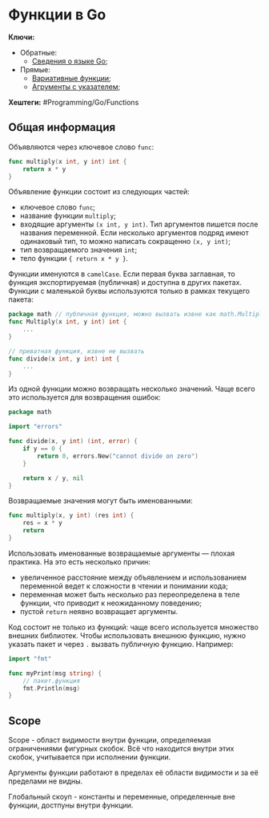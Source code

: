 
# Функции в Go


**Ключи:**
- Обратные:
	- [Сведения о языке Go](GO);
- Прямые:
	- [Вариативные функции](Go-functions-variatives);
	- [Агрументы с указателем](Go-pointer.md);

**Хештеги:** #Programming/Go/Functions

## Общая информация

Объявляются через ключевое слово `func`:

```go
func multiply(x int, y int) int {
	return x * y
}
```

Объявление функции состоит из следующих частей:  
- ключевое слово `func`;
- название функции `multiply`;
- входящие аргументы `(x int, y int)`. Тип аргументов пишется после названия переменной. Если несколько аргументов подряд имеют одинаковый тип, то можно написать сокращенно `(x, y int)`;
-  тип возвращаемого значения `int`;
- тело функции `{ return x * y }`.

Функции именуются в `camelCase`. Если первая буква заглавная, то функция экспортируемая (публичная) и доступна в других пакетах. Функции с маленькой буквы используются только в рамках текущего пакета:

```go
package math // публичная функция, можно вызвать извне как math.Multiply(5,7)
func Multiply(x int, y int) int { 
	... 
}

// приватная функция, извне не вызвать
func divide(x int, y int) int {
	...
}
```

Из одной функции можно возвращать несколько значений. Чаще всего это используется для возвращения ошибок:

```go
package math

import "errors"

func divide(x, y int) (int, error) {
	if y == 0 {
		return 0, errors.New("cannot divide on zero")
	}

	return x / y, nil
}
```

Возвращаемые значения могут быть именованными:

```go
func multiply(x, y int) (res int) {
	res = x * y
	return
}
```

Использовать именованные возвращаемые аргументы — плохая практика. На это есть несколько причин:

- увеличенное расстояние между объявлением и использованием переменной ведет к сложности в чтении и понимании кода;
- переменная может быть несколько раз переопределена в теле функции, что приводит к неожиданному поведению;
- пустой `return` неявно возвращает аргументы.

Код состоит не только из функций: чаще всего используется множество внешних библиотек. Чтобы использовать внешнюю функцию, нужно указать пакет и через `.` вызвать публичную функцию. Например:

```go
import "fmt"

func myPrint(msg string) {
	// пакет.функция
	fmt.Println(msg)
}
```

## Scope

Scope - област видимости внутри функции, определяемая ограничениями фигурных скобок. Всё что находится внутри этих скобок, учитывается при исполнении функции.

Аргументы функции работают в пределах её области видимости и за её пределами не видны.

Глобальный скоуп - константы и переменные, определенные вне функции, достпуны внутри функции.

